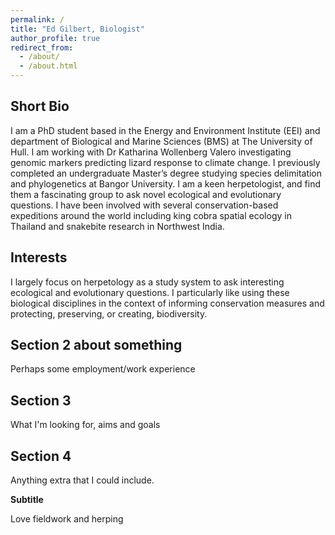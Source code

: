 ```yaml
---
permalink: /
title: "Ed Gilbert, Biologist"
author_profile: true
redirect_from: 
  - /about/
  - /about.html
---
```

Short Bio
---------
I am a PhD student based in the Energy and Environment Institute (EEI) and department of Biological and Marine Sciences (BMS) at The University of Hull. I am working with Dr Katharina Wollenberg Valero investigating genomic markers predicting lizard response to climate change. I previously completed an undergraduate Master’s degree studying species delimitation and phylogenetics at Bangor University. I am a keen herpetologist, and find them a fascinating group to ask novel ecological and evolutionary questions. I have been involved with several conservation-based expeditions around the world including king cobra spatial ecology in Thailand and snakebite research in Northwest India.

Interests
--------
I largely focus on herpetology as a study system to ask interesting ecological and evolutionary questions. I particularly like using these biological disciplines in the context of informing conservation measures and protecting, preserving, or creating, biodiversity. 

Section 2 about something
-------
Perhaps some employment/work experience

Section 3
------
What I'm looking for, aims and goals

Section 4
------
Anything extra that I could include.

**Subtitle**

Love fieldwork and herping
